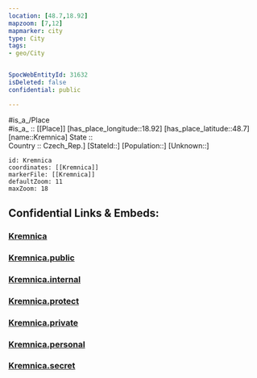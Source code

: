 ```yaml
---
location: [48.7,18.92] 
mapzoom: [7,12] 
mapmarker: city 
type: City
tags:
- geo/City


SpocWebEntityId: 31632
isDeleted: false
confidential: public

---
```

#is_a_/Place  
#is_a_ :: [[Place]] 
[has_place_longitude::18.92] 
[has_place_latitude::48.7] 
[name::Kremnica] 
State ::  
Country :: Czech_Rep.] 
[StateId::] 
[Population::] 
[Unknown::] 


```leaflet
id: Kremnica
coordinates: [[Kremnica]] 
markerFile: [[Kremnica]] 
defaultZoom: 11 
maxZoom: 18
```


## Confidential Links & Embeds: 

### [Kremnica](/_Standards/Earth/Continent/Europe/Europe~Central/Slovakia/Regions~Slovakia/Banskobystrický/City/Kremnica.md) 

### [Kremnica.public](/_public/Earth/Continent/Europe/Europe~Central/Slovakia/Regions~Slovakia/Banskobystrický/City/Kremnica.public.md) 

### [Kremnica.internal](/_internal/Earth/Continent/Europe/Europe~Central/Slovakia/Regions~Slovakia/Banskobystrický/City/Kremnica.internal.md) 

### [Kremnica.protect](/_protect/Earth/Continent/Europe/Europe~Central/Slovakia/Regions~Slovakia/Banskobystrický/City/Kremnica.protect.md) 

### [Kremnica.private](/_private/Earth/Continent/Europe/Europe~Central/Slovakia/Regions~Slovakia/Banskobystrický/City/Kremnica.private.md) 

### [Kremnica.personal](/_personal/Earth/Continent/Europe/Europe~Central/Slovakia/Regions~Slovakia/Banskobystrický/City/Kremnica.personal.md) 

### [Kremnica.secret](/_secret/Earth/Continent/Europe/Europe~Central/Slovakia/Regions~Slovakia/Banskobystrický/City/Kremnica.secret.md)


